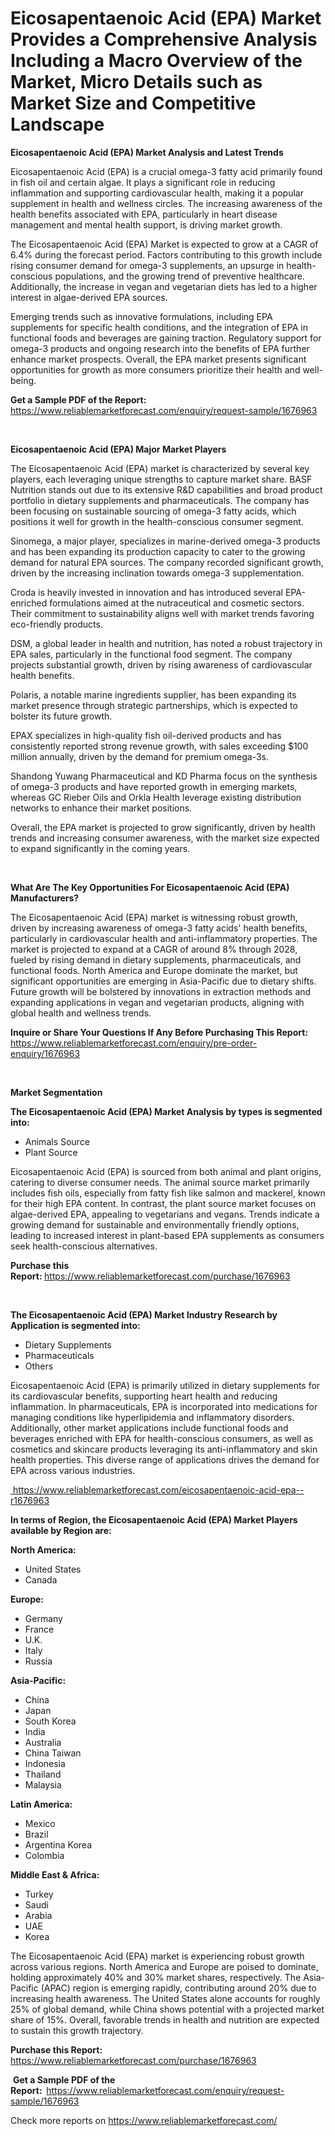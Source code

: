 <p><h1>Eicosapentaenoic Acid (EPA) Market Provides a Comprehensive Analysis Including a Macro Overview of the Market, Micro Details such as Market Size and Competitive Landscape</h1></p><p><strong>Eicosapentaenoic Acid (EPA) Market Analysis and Latest Trends</strong></p>
<p><p>Eicosapentaenoic Acid (EPA) is a crucial omega-3 fatty acid primarily found in fish oil and certain algae. It plays a significant role in reducing inflammation and supporting cardiovascular health, making it a popular supplement in health and wellness circles. The increasing awareness of the health benefits associated with EPA, particularly in heart disease management and mental health support, is driving market growth.</p><p>The Eicosapentaenoic Acid (EPA) Market is expected to grow at a CAGR of 6.4% during the forecast period. Factors contributing to this growth include rising consumer demand for omega-3 supplements, an upsurge in health-conscious populations, and the growing trend of preventive healthcare. Additionally, the increase in vegan and vegetarian diets has led to a higher interest in algae-derived EPA sources.</p><p>Emerging trends such as innovative formulations, including EPA supplements for specific health conditions, and the integration of EPA in functional foods and beverages are gaining traction. Regulatory support for omega-3 products and ongoing research into the benefits of EPA further enhance market prospects. Overall, the EPA market presents significant opportunities for growth as more consumers prioritize their health and well-being.</p></p>
<p><strong>Get a Sample PDF of the Report:&nbsp;</strong> <a href="https://www.reliablemarketforecast.com/enquiry/request-sample/1676963?utm_campaign=2810&utm_medium=2&utm_source=Github&utm_content=ia&utm_term=24032025&utm_id=eicosapentaenoic-acid-epa">https://www.reliablemarketforecast.com/enquiry/request-sample/1676963</a></p>
<p>&nbsp;</p>
<p><strong>Eicosapentaenoic Acid (EPA) Major Market Players</strong></p>
<p><p>The Eicosapentaenoic Acid (EPA) market is characterized by several key players, each leveraging unique strengths to capture market share. BASF Nutrition stands out due to its extensive R&D capabilities and broad product portfolio in dietary supplements and pharmaceuticals. The company has been focusing on sustainable sourcing of omega-3 fatty acids, which positions it well for growth in the health-conscious consumer segment.</p><p>Sinomega, a major player, specializes in marine-derived omega-3 products and has been expanding its production capacity to cater to the growing demand for natural EPA sources. The company recorded significant growth, driven by the increasing inclination towards omega-3 supplementation.</p><p>Croda is heavily invested in innovation and has introduced several EPA-enriched formulations aimed at the nutraceutical and cosmetic sectors. Their commitment to sustainability aligns well with market trends favoring eco-friendly products.</p><p>DSM, a global leader in health and nutrition, has noted a robust trajectory in EPA sales, particularly in the functional food segment. The company projects substantial growth, driven by rising awareness of cardiovascular health benefits.</p><p>Polaris, a notable marine ingredients supplier, has been expanding its market presence through strategic partnerships, which is expected to bolster its future growth.</p><p>EPAX specializes in high-quality fish oil-derived products and has consistently reported strong revenue growth, with sales exceeding $100 million annually, driven by the demand for premium omega-3s.</p><p>Shandong Yuwang Pharmaceutical and KD Pharma focus on the synthesis of omega-3 products and have reported growth in emerging markets, whereas GC Rieber Oils and Orkla Health leverage existing distribution networks to enhance their market positions.</p><p>Overall, the EPA market is projected to grow significantly, driven by health trends and increasing consumer awareness, with the market size expected to expand significantly in the coming years.</p></p>
<p>&nbsp;</p>
<p><strong>What Are The Key Opportunities For Eicosapentaenoic Acid (EPA) Manufacturers?</strong></p>
<p><p>The Eicosapentaenoic Acid (EPA) market is witnessing robust growth, driven by increasing awareness of omega-3 fatty acids' health benefits, particularly in cardiovascular health and anti-inflammatory properties. The market is projected to expand at a CAGR of around 8% through 2028, fueled by rising demand in dietary supplements, pharmaceuticals, and functional foods. North America and Europe dominate the market, but significant opportunities are emerging in Asia-Pacific due to dietary shifts. Future growth will be bolstered by innovations in extraction methods and expanding applications in vegan and vegetarian products, aligning with global health and wellness trends.</p></p>
<p><strong>Inquire or Share Your Questions If Any Before Purchasing This Report:</strong> <a href="https://www.reliablemarketforecast.com/enquiry/pre-order-enquiry/1676963?utm_campaign=2810&utm_medium=2&utm_source=Github&utm_content=ia&utm_term=24032025&utm_id=eicosapentaenoic-acid-epa">https://www.reliablemarketforecast.com/enquiry/pre-order-enquiry/1676963</a></p>
<p>&nbsp;</p>
<p><strong>Market Segmentation</strong></p>
<p><strong>The Eicosapentaenoic Acid (EPA) Market Analysis by types is segmented into:</strong></p>
<p><ul><li>Animals Source</li><li>Plant Source</li></ul></p>
<p><p>Eicosapentaenoic Acid (EPA) is sourced from both animal and plant origins, catering to diverse consumer needs. The animal source market primarily includes fish oils, especially from fatty fish like salmon and mackerel, known for their high EPA content. In contrast, the plant source market focuses on algae-derived EPA, appealing to vegetarians and vegans. Trends indicate a growing demand for sustainable and environmentally friendly options, leading to increased interest in plant-based EPA supplements as consumers seek health-conscious alternatives.</p></p>
<p><strong>Purchase this Report:&nbsp;</strong><a href="https://www.reliablemarketforecast.com/purchase/1676963?utm_campaign=2810&utm_medium=2&utm_source=Github&utm_content=ia&utm_term=24032025&utm_id=eicosapentaenoic-acid-epa">https://www.reliablemarketforecast.com/purchase/1676963</a></p>
<p>&nbsp;</p>
<p><strong>The Eicosapentaenoic Acid (EPA) Market Industry Research by Application is segmented into:</strong></p>
<p><ul><li>Dietary Supplements</li><li>Pharmaceuticals</li><li>Others</li></ul></p>
<p><p>Eicosapentaenoic Acid (EPA) is primarily utilized in dietary supplements for its cardiovascular benefits, supporting heart health and reducing inflammation. In pharmaceuticals, EPA is incorporated into medications for managing conditions like hyperlipidemia and inflammatory disorders. Additionally, other market applications include functional foods and beverages enriched with EPA for health-conscious consumers, as well as cosmetics and skincare products leveraging its anti-inflammatory and skin health properties. This diverse range of applications drives the demand for EPA across various industries.</p></p>
<p><a href="https://www.reliablemarketforecast.com/eicosapentaenoic-acid-epa--r1676963?utm_campaign=2810&utm_medium=2&utm_source=Github&utm_content=ia&utm_term=24032025&utm_id=eicosapentaenoic-acid-epa">&nbsp;https://www.reliablemarketforecast.com/eicosapentaenoic-acid-epa--r1676963</a></p>
<p><strong>In terms of Region, the Eicosapentaenoic Acid (EPA) Market Players available by Region are:</strong></p>
<p>
    <p> <strong> North America: </strong>
        <ul>
            <li>United States</li>
            <li>Canada</li>
        </ul>
        </p> 
    <p> <strong> Europe: </strong>
        <ul>
            <li>Germany</li>
            <li>France</li>
            <li>U.K.</li>
            <li>Italy</li>
            <li>Russia</li>
        </ul>
        </p> 
    <p> <strong> Asia-Pacific: </strong>
        <ul>
            <li>China</li>
            <li>Japan</li>
            <li>South Korea</li>
            <li>India</li>
            <li>Australia</li>
            <li>China Taiwan</li>
            <li>Indonesia</li>
            <li>Thailand</li>
            <li>Malaysia</li>
        </ul>
        </p> 
    <p> <strong> Latin America: </strong>
        <ul>
            <li>Mexico</li>
            <li>Brazil</li>
            <li>Argentina Korea</li>
            <li>Colombia</li>
        </ul>
        </p> 
    <p> <strong> Middle East & Africa: </strong>
        <ul>
            <li>Turkey</li>
            <li>Saudi</li>
            <li>Arabia</li>
            <li>UAE</li>
            <li>Korea</li>
        </ul>
    </p>
    </p>
<p><p>The Eicosapentaenoic Acid (EPA) market is experiencing robust growth across various regions. North America and Europe are poised to dominate, holding approximately 40% and 30% market shares, respectively. The Asia-Pacific (APAC) region is emerging rapidly, contributing around 20% due to increasing health awareness. The United States alone accounts for roughly 25% of global demand, while China shows potential with a projected market share of 15%. Overall, favorable trends in health and nutrition are expected to sustain this growth trajectory.</p></p>
<p><strong>Purchase this Report: </strong><a href="https://www.reliablemarketforecast.com/purchase/1676963?utm_campaign=2810&utm_medium=2&utm_source=Github&utm_content=ia&utm_term=24032025&utm_id=eicosapentaenoic-acid-epa">https://www.reliablemarketforecast.com/purchase/1676963</a></p>
<p>&nbsp;<strong>Get a Sample PDF of the Report:&nbsp;&nbsp;</strong><a href="https://www.reliablemarketforecast.com/enquiry/request-sample/1676963?utm_campaign=2810&utm_medium=2&utm_source=Github&utm_content=ia&utm_term=24032025&utm_id=eicosapentaenoic-acid-epa">https://www.reliablemarketforecast.com/enquiry/request-sample/1676963</a></p>
<p><strong></strong></p>
<p>Check more reports on <a href="https://www.reliablemarketforecast.com/?utm_campaign=2810&utm_medium=2&utm_source=Github&utm_content=ia&utm_term=24032025&utm_id=eicosapentaenoic-acid-epa">https://www.reliablemarketforecast.com/</a></p>